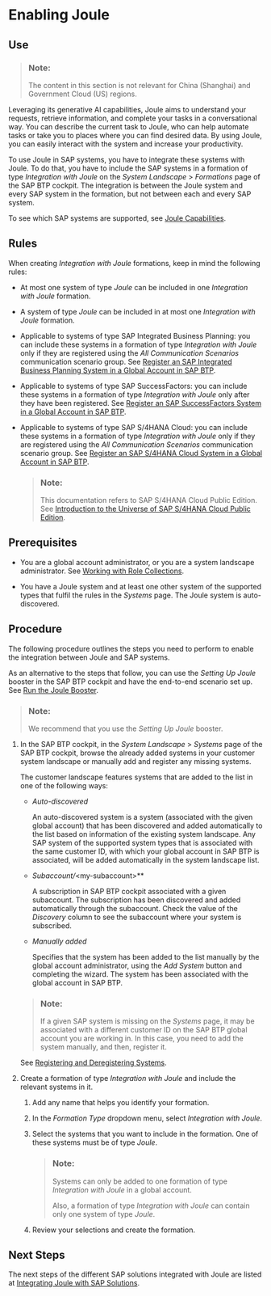 <!-- loioe208f1fe75b748cb953b9e9db4b91bec -->

# Enabling Joule



<a name="loioe208f1fe75b748cb953b9e9db4b91bec__section_kbh_41c_dwb"/>

## Use

> ### Note:  
> The content in this section is not relevant for China \(Shanghai\) and Government Cloud \(US\) regions.

Leveraging its generative AI capabilities, Joule aims to understand your requests, retrieve information, and complete your tasks in a conversational way. You can describe the current task to Joule, who can help automate tasks or take you to places where you can find desired data. By using Joule, you can easily interact with the system and increase your productivity.

To use Joule in SAP systems, you have to integrate these systems with Joule. To do that, you have to include the SAP systems in a formation of type *Integration with Joule* on the *System Landscape* \> *Formations* page of the SAP BTP cockpit. The integration is between the Joule system and every SAP system in the formation, but not between each and every SAP system.

To see which SAP systems are supported, see [Joule Capabilities](https://help.sap.com/docs/JOULE/cfbd4200de484c19ab9b1333acaeb44e/41de8c499c72413c8e134493686a5348.html).



<a name="loioe208f1fe75b748cb953b9e9db4b91bec__section_h1s_5t2_lcc"/>

## Rules

When creating *Integration with Joule* formations, keep in mind the following rules:

-   At most one system of type *Joule* can be included in one *Integration with Joule* formation.

-   A system of type *Joule* can be included in at most one *Integration with Joule* formation.

-   Applicable to systems of type SAP Integrated Business Planning: you can include these systems in a formation of type *Integration with Joule* only if they are registered using the *All Communication Scenarios* communication scenario group. See [Register an SAP Integrated Business Planning System in a Global Account in SAP BTP](register-an-sap-integrated-business-planning-system-in-a-global-account-in-sap-btp-be85ce0.md).

-   Applicable to systems of type SAP SuccessFactors: you can include these systems in a formation of type *Integration with Joule* only after they have been registered. See [Register an SAP SuccessFactors System in a Global Account in SAP BTP](register-an-sap-successfactors-system-in-a-global-account-in-sap-btp-e956ba2.md).

-   Applicable to systems of type SAP S/4HANA Cloud: you can include these systems in a formation of type *Integration with Joule* only if they are registered using the *All Communication Scenarios* communication scenario group. See [Register an SAP S/4HANA Cloud System in a Global Account in SAP BTP](register-an-sap-s-4hana-cloud-system-in-a-global-account-in-sap-btp-28171b6.md).

    > ### Note:  
    > This documentation refers to SAP S/4HANA Cloud Public Edition. See [Introduction to the Universe of SAP S/4HANA Cloud Public Edition](https://help.sap.com/docs/SAP_S4HANA_CLOUD/f77dde055ecb4541b57787d362c46a36/2962fce53eef47b4b3a8e6c945adafbe.html).




<a name="loioe208f1fe75b748cb953b9e9db4b91bec__section_znb_p1c_dwb"/>

## Prerequisites

-   You are a global account administrator, or you are a system landscape administrator. See [Working with Role Collections](../50-administration-and-ops/working-with-role-collections-393ea0b.md).

-   You have a Joule system and at least one other system of the supported types that fulfil the rules in the *Systems* page. The Joule system is auto-discovered.




<a name="loioe208f1fe75b748cb953b9e9db4b91bec__section_v4q_p1c_dwb"/>

## Procedure

The following procedure outlines the steps you need to perform to enable the integration between Joule and SAP systems.

As an alternative to the steps that follow, you can use the *Setting Up Joule* booster in the SAP BTP cockpit and have the end-to-end scenario set up. See [Run the Joule Booster](https://help.sap.com/docs/JOULE/6189c8655c484916bb8eb767126a653a/34157c476600476cb9180062db6002af.html?version=CLOUD).

> ### Note:  
> We recommend that you use the *Setting Up Joule* booster.

1.  In the SAP BTP cockpit, in the *System Landscape* \> *Systems* page of the SAP BTP cockpit, browse the already added systems in your customer system landscape or manually add and register any missing systems.

    The customer landscape features systems that are added to the list in one of the following ways:

    -   *Auto-discovered*

        An auto-discovered system is a system \(associated with the given global account\) that has been discovered and added automatically to the list based on information of the existing system landscape. Any SAP system of the supported system types that is associated with the same customer ID, with which your global account in SAP BTP is associated, will be added automatically in the system landscape list.

    -   *Subaccount/*<my-subaccount\>**

        A subscription in SAP BTP cockpit associated with a given subaccount. The subscription has been discovered and added automatically through the subaccount. Check the value of the *Discovery* column to see the subaccount where your system is subscribed.

    -   *Manually added*

        Specifies that the system has been added to the list manually by the global account administrator, using the *Add System* button and completing the wizard. The system has been associated with the global account in SAP BTP.


    > ### Note:  
    > If a given SAP system is missing on the *Systems* page, it may be associated with a different customer ID on the SAP BTP global account you are working in. In this case, you need to add the system manually, and then, register it.

    See [Registering and Deregistering Systems](registering-and-deregistering-systems-2ffdaff.md).

2.  Create a formation of type *Integration with Joule* and include the relevant systems in it.

    1.  Add any name that helps you identify your formation.

    2.  In the *Formation Type* dropdown menu, select *Integration with Joule*.

    3.  Select the systems that you want to include in the formation. One of these systems must be of type *Joule*.

        > ### Note:  
        > Systems can only be added to one formation of type *Integration with Joule* in a global account.
        > 
        > Also, a formation of type *Integration with Joule* can contain only one system of type *Joule*.

    4.  Review your selections and create the formation.





<a name="loioe208f1fe75b748cb953b9e9db4b91bec__section_bbm_s3m_vvb"/>

## Next Steps

The next steps of the different SAP solutions integrated with Joule are listed at [Integrating Joule with SAP Solutions](https://help.sap.com/docs/JOULE/a566dd86443f447aadfb5dfd9e1b7acc/702f3db8996a4a5bbceb6abd33c3ec69.html).

